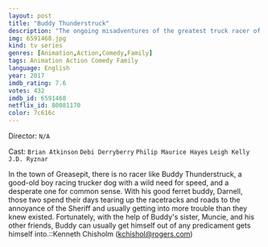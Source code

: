 ```yaml
---
layout: post
title: "Buddy Thunderstruck"
description: "The ongoing misadventures of the greatest truck racer of all time, Buddy Thunderstruck. With his mechanic/copilot Darnell each episode shows Buddy dealing with another race themed situation. This takes place in and around the town of greasepit..."
img: 6591468.jpg
kind: tv series
genres: [Animation,Action,Comedy,Family]
tags: Animation Action Comedy Family 
language: English
year: 2017
imdb_rating: 7.6
votes: 432
imdb_id: 6591468
netflix_id: 80081170
color: 7c616c
---
```

Director: `N/A`  

Cast: `Brian Atkinson` `Debi Derryberry` `Philip Maurice Hayes` `Leigh Kelly` `J.D. Ryznar` 

In the town of Greasepit, there is no racer like Buddy Thunderstruck, a good-old boy racing trucker dog with a wild need for speed, and a desperate one for common sense. With his good ferret buddy, Darnell, those two spend their days tearing up the racetracks and roads to the annoyance of the Sheriff and usually getting into more trouble than they knew existed. Fortunately, with the help of Buddy's sister, Muncie, and his other friends, Buddy can usually get himself out of any predicament gets himself into.::Kenneth Chisholm (kchishol@rogers.com)